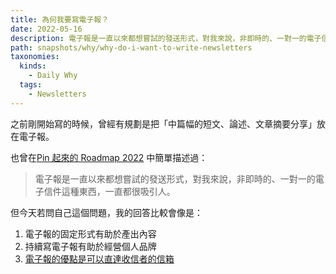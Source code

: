 ```yaml
---
title: 為何我要寫電子報？
date: 2022-05-16
description: 電子報是一直以來都想嘗試的發送形式，對我來說，非即時的、一對一的電子信件這種東西，一直都很吸引人。
path: snapshots/why/why-do-i-want-to-write-newsletters
taxonomies:
  kinds: 
    - Daily Why
  tags: 
    - Newsletters
---
```


之前剛開始寫的時候，曾經有規劃是把「中篇幅的短文、論述、文章摘要分享」放在電子報。

也曾在[Pin 起來的 Roadmap 2022](@/blog/roadmap-2022.md) 中簡單描述過：

> 電子報是一直以來都想嘗試的發送形式，對我來說，非即時的、一對一的電子信件這種東西，一直都很吸引人。

但今天若問自己這個問題，我的回答比較會像是：
1. 電子報的固定形式有助於產出內容
2. 持續寫電子報有助於經營個人品牌
3. [電子報的優點是可以直達收信者的信箱](@/blog/evergreen-one-advantage-of-newsletters-is-it-can-reach-recipient-directly.md)